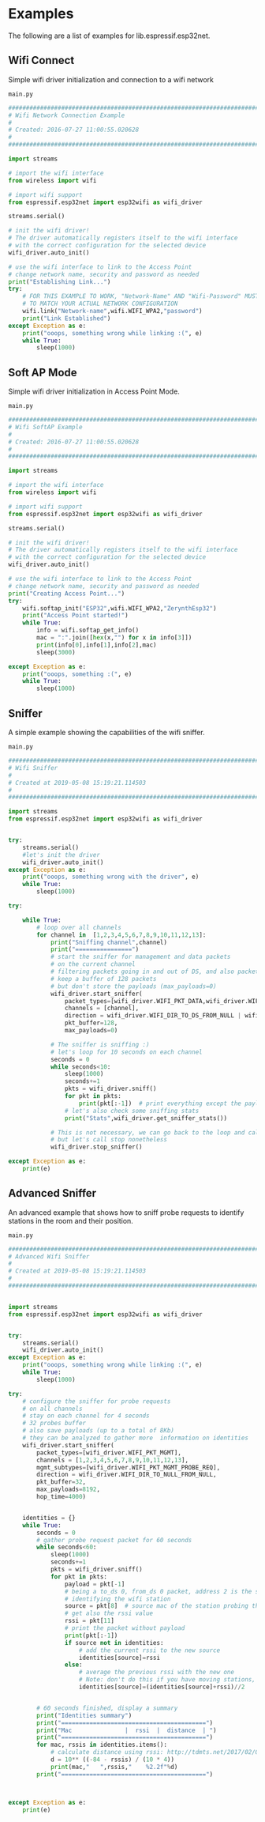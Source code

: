# Examples

The following are a list of examples for lib.espressif.esp32net.

## Wifi Connect


Simple wifi driver initialization and connection to a wifi network


```main.py```

```python
################################################################################
# Wifi Network Connection Example
#
# Created: 2016-07-27 11:00:55.020628
#
################################################################################

import streams

# import the wifi interface
from wireless import wifi

# import wifi support
from espressif.esp32net import esp32wifi as wifi_driver

streams.serial()

# init the wifi driver!
# The driver automatically registers itself to the wifi interface
# with the correct configuration for the selected device
wifi_driver.auto_init()

# use the wifi interface to link to the Access Point
# change network name, security and password as needed
print("Establishing Link...")
try:
    # FOR THIS EXAMPLE TO WORK, "Network-Name" AND "Wifi-Password" MUST BE SET
    # TO MATCH YOUR ACTUAL NETWORK CONFIGURATION
    wifi.link("Network-name",wifi.WIFI_WPA2,"password")
    print("Link Established")
except Exception as e:
    print("ooops, something wrong while linking :(", e)
    while True:
        sleep(1000)

```
## Soft AP Mode


Simple wifi driver initialization in Access Point Mode.


```main.py```

```python
################################################################################
# Wifi SoftAP Example
#
# Created: 2016-07-27 11:00:55.020628
#
################################################################################

import streams

# import the wifi interface
from wireless import wifi

# import wifi support
from espressif.esp32net import esp32wifi as wifi_driver

streams.serial()

# init the wifi driver!
# The driver automatically registers itself to the wifi interface
# with the correct configuration for the selected device
wifi_driver.auto_init()

# use the wifi interface to link to the Access Point
# change network name, security and password as needed
print("Creating Access Point...")
try:
    wifi.softap_init("ESP32",wifi.WIFI_WPA2,"ZerynthEsp32")
    print("Access Point started!")
    while True:
        info = wifi.softap_get_info()
        mac = ":".join([hex(x,"") for x in info[3]])
        print(info[0],info[1],info[2],mac)
        sleep(3000)

except Exception as e:
    print("ooops, something :(", e)
    while True:
        sleep(1000)

```
## Sniffer


A simple example showing the capabilities of the wifi sniffer.



```main.py```

```python
################################################################################
# Wifi Sniffer
#
# Created at 2019-05-08 15:19:21.114503
#
################################################################################

import streams
from espressif.esp32net import esp32wifi as wifi_driver


try:
    streams.serial()
    #let's init the driver
    wifi_driver.auto_init()
except Exception as e:
    print("ooops, something wrong with the driver", e)
    while True:
        sleep(1000)

try:

    while True:
        # loop over all channels
        for channel in  [1,2,3,4,5,6,7,8,9,10,11,12,13]:
            print("Sniffing channel",channel)
            print("================")
            # start the sniffer for management and data packets
            # on the current channel
            # filtering packets going in and out of DS, and also packets with no direction
            # keep a buffer of 128 packets
            # but don't store the payloads (max_payloads=0)
            wifi_driver.start_sniffer(
                packet_types=[wifi_driver.WIFI_PKT_DATA,wifi_driver.WIFI_PKT_MGMT],
                channels = [channel],
                direction = wifi_driver.WIFI_DIR_TO_DS_FROM_NULL | wifi_driver.WIFI_DIR_TO_NULL_FROM_DS | wifi_driver.WIFI_DIR_TO_NULL_FROM_NULL,
                pkt_buffer=128,
                max_payloads=0)

            # The sniffer is sniffing :)
            # let's loop for 10 seconds on each channel
            seconds = 0
            while seconds<10:
                sleep(1000)
                seconds+=1
                pkts = wifi_driver.sniff()
                for pkt in pkts:
                    print(pkt[:-1])  # print everything except the payload
                # let's also check some sniffing stats 
                print("Stats",wifi_driver.get_sniffer_stats())

            # This is not necessary, we can go back to the loop and call start_sniffer again
            # but let's call stop nonetheless
            wifi_driver.stop_sniffer()

except Exception as e:
    print(e)

```
## Advanced Sniffer


An advanced example that shows how to sniff probe requests to identify stations in the room and their position.



```main.py```

```python
################################################################################
# Advanced Wifi Sniffer
#
# Created at 2019-05-08 15:19:21.114503
#
################################################################################


import streams
from espressif.esp32net import esp32wifi as wifi_driver


try:
    streams.serial()
    wifi_driver.auto_init()
except Exception as e:
    print("ooops, something wrong while linking :(", e)
    while True:
        sleep(1000)

try:
    # configure the sniffer for probe requests
    # on all channels
    # stay on each channel for 4 seconds
    # 32 probes buffer
    # also save payloads (up to a total of 8Kb)
    # they can be analyzed to gather more  information on identities
    wifi_driver.start_sniffer(
        packet_types=[wifi_driver.WIFI_PKT_MGMT],
        channels = [1,2,3,4,5,6,7,8,9,10,11,12,13],
        mgmt_subtypes=[wifi_driver.WIFI_PKT_MGMT_PROBE_REQ],
        direction = wifi_driver.WIFI_DIR_TO_NULL_FROM_NULL,
        pkt_buffer=32,
        max_payloads=8192,
        hop_time=4000)


    identities = {}
    while True:
        seconds = 0
        # gather probe request packet for 60 seconds
        while seconds<60:
            sleep(1000)
            seconds+=1
            pkts = wifi_driver.sniff()
            for pkt in pkts:
                payload = pkt[-1]
                # being a to_ds 0, from_ds 0 packet, address 2 is the source mac
                # identifying the wifi station
                source = pkt[8]  # source mac of the station probing the network
                # get also the rssi value
                rssi = pkt[11]
                # print the packet without payload
                print(pkt[:-1])
                if source not in identities:
                    # add the current rssi to the new source
                    identities[source]=rssi
                else:
                    # average the previous rssi with the new one
                    # Note: don't do this if you have moving stations, like smartphones on people :)
                    identities[source]=(identities[source]+rssi)//2


        # 60 seconds finished, display a summary
        print("Identities summary")
        print("=========================================")
        print("Mac               |  rssi  |  distance  | ")
        print("=========================================")
        for mac, rssis in identities.items():
            # calculate distance using rssi: http://tdmts.net/2017/02/04/using-wifi-rssi-to-estimate-distance-to-an-access-point/
            d = 10** ((-84 - rssis) / (10 * 4))
            print(mac,"   ",rssis,"    %2.2f"%d)
        print("=========================================")



except Exception as e:
    print(e)

```
<!--stackedit_data:
eyJoaXN0b3J5IjpbMTI1NzIzMjMyMl19
-->